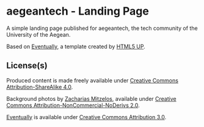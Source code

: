 # aegeantech - Landing Page

A simple landing page published for aegeantech, the tech community of the University of the Aegean.

Based on [Eventually](http://html5up.net/eventually), a template created by [HTML5 UP](http://html5up.net).

## License(s)

Produced content is made freely available under [Creative Commons Attribution-ShareAlike 4.0](https://creativecommons.org/licenses/by-sa/4.0).

Background photos by [Zacharias Mitzelos](https://www.flickr.com/photos/zmitzelos), available under [Creative Commons Attribution-NonCommercial-NoDerivs 2.0](https://creativecommons.org/licenses/by-nc-nd/2.0).

[Eventually](http://html5up.net/eventually) is available under [Creative Commons Attribution 3.0](https://creativecommons.org/licenses/by/3.0).
